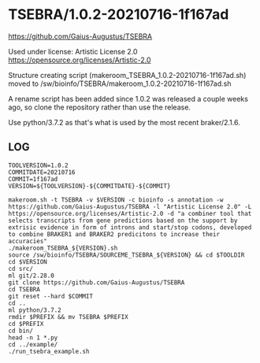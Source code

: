 TSEBRA/1.0.2-20210716-1f167ad
=============================

<https://github.com/Gaius-Augustus/TSEBRA>

Used under license:
Artistic License 2.0
<https://opensource.org/licenses/Artistic-2.0>

Structure creating script (makeroom_TSEBRA_1.0.2-20210716-1f167ad.sh) moved to /sw/bioinfo/TSEBRA/makeroom_1.0.2-20210716-1f167ad.sh

A rename script has been added since 1.0.2 was released a couple weeks ago, so clone the repository rather than use the release.

Use python/3.7.2 as that's what is used by the most recent braker/2.1.6.


LOG
---

    TOOLVERSION=1.0.2
    COMMITDATE=20210716
    COMMIT=1f167ad
    VERSION=${TOOLVERSION}-${COMMITDATE}-${COMMIT}

    makeroom.sh -t TSEBRA -v $VERSION -c bioinfo -s annotation -w https://github.com/Gaius-Augustus/TSEBRA -l "Artistic License 2.0" -L https://opensource.org/licenses/Artistic-2.0 -d "a combiner tool that selects transcripts from gene predictions based on the support by extrisic evidence in form of introns and start/stop codons, developed to combine BRAKER1 and BRAKER2 predicitons to increase their accuracies" 
    ./makeroom_TSEBRA_${VERSION}.sh 
    source /sw/bioinfo/TSEBRA/SOURCEME_TSEBRA_${VERSION} && cd $TOOLDIR
    cd $VERSION
    cd src/
    ml git/2.28.0
    git clone https://github.com/Gaius-Augustus/TSEBRA
    cd TSEBRA
    git reset --hard $COMMIT
    cd ..
    ml python/3.7.2
    rmdir $PREFIX && mv TSEBRA $PREFIX
    cd $PREFIX
    cd bin/
    head -n 1 *.py
    cd ../example/
    ./run_tsebra_example.sh 

